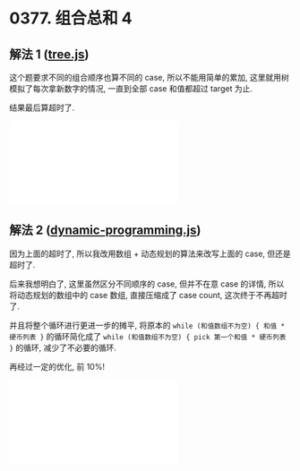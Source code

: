 # 0377. 组合总和 4

## 解法 1 ([tree.js](./tree.js))

这个题要求不同的组合顺序也算不同的 case, 所以不能用简单的累加, 这里就用树模拟了每次拿新数字的情况, 一直到全部 case 和值都超过 target 为止.

结果最后算超时了.

![成绩](./assets/tree.js)

## 解法 2 ([dynamic-programming.js](./dynamic-programming.js))

因为上面的超时了, 所以我改用数组 + 动态规划的算法来改写上面的 case, 但还是超时了.

后来我想明白了, 这里虽然区分不同顺序的 case, 但并不在意 case 的详情, 所以将动态规划的数组中的 case 数组, 直接压缩成了 case count, 这次终于不再超时了.

并且将整个循环进行更进一步的摊平, 将原本的 `while (和值数组不为空) { 和值 * 硬币列表 }` 的循环简化成了 `while (和值数组不为空) { pick 第一个和值 * 硬币列表 }` 的循环, 减少了不必要的循环.

再经过一定的优化, 前 10%!

![成绩](./assets/dynamic-programming.js)
